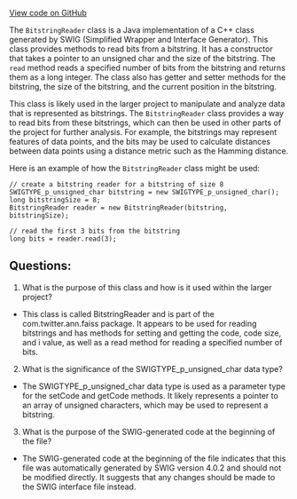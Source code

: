 [View code on GitHub](https://github.com/misbahsy/the-algorithm/ann/src/main/java/com/twitter/ann/faiss/swig/BitstringReader.java)

The `BitstringReader` class is a Java implementation of a C++ class generated by SWIG (Simplified Wrapper and Interface Generator). This class provides methods to read bits from a bitstring. It has a constructor that takes a pointer to an unsigned char and the size of the bitstring. The `read` method reads a specified number of bits from the bitstring and returns them as a long integer. The class also has getter and setter methods for the bitstring, the size of the bitstring, and the current position in the bitstring.

This class is likely used in the larger project to manipulate and analyze data that is represented as bitstrings. The `BitstringReader` class provides a way to read bits from these bitstrings, which can then be used in other parts of the project for further analysis. For example, the bitstrings may represent features of data points, and the bits may be used to calculate distances between data points using a distance metric such as the Hamming distance.

Here is an example of how the `BitstringReader` class might be used:

```
// create a bitstring reader for a bitstring of size 8
SWIGTYPE_p_unsigned_char bitstring = new SWIGTYPE_p_unsigned_char();
long bitstringSize = 8;
BitstringReader reader = new BitstringReader(bitstring, bitstringSize);

// read the first 3 bits from the bitstring
long bits = reader.read(3);
```
## Questions: 
 1. What is the purpose of this class and how is it used within the larger project?
- This class is called BitstringReader and is part of the com.twitter.ann.faiss package. It appears to be used for reading bitstrings and has methods for setting and getting the code, code size, and i value, as well as a read method for reading a specified number of bits.

2. What is the significance of the SWIGTYPE_p_unsigned_char data type?
- The SWIGTYPE_p_unsigned_char data type is used as a parameter type for the setCode and getCode methods. It likely represents a pointer to an array of unsigned characters, which may be used to represent a bitstring.

3. What is the purpose of the SWIG-generated code at the beginning of the file?
- The SWIG-generated code at the beginning of the file indicates that this file was automatically generated by SWIG version 4.0.2 and should not be modified directly. It suggests that any changes should be made to the SWIG interface file instead.